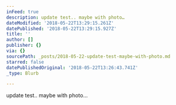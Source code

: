 ```yaml
---
inFeed: true
description: update test.. maybe with photo…
dateModified: '2018-05-22T13:29:15.261Z'
datePublished: '2018-05-22T13:29:15.927Z'
title: ''
author: []
publisher: {}
via: {}
sourcePath: _posts/2018-05-22-update-test-maybe-with-photo.md
starred: false
datePublishedOriginal: '2018-05-22T13:26:43.741Z'
_type: Blurb

---
```

update test.. maybe with photo...